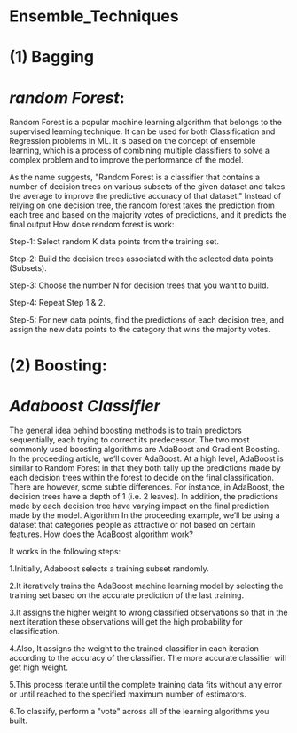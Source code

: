 # Ensemble_Techniques
# (1) Bagging 
  # *random Forest*:
 Random Forest is a popular machine learning algorithm that belongs to the supervised learning technique. It can be used for both Classification and Regression problems in ML. It is based on the concept of ensemble learning, which is a process of combining multiple classifiers to solve a complex problem and to improve the performance of the model.

As the name suggests, "Random Forest is a classifier that contains a number of decision trees on various subsets of the given dataset and takes the average to improve the predictive accuracy of that dataset." Instead of relying on one decision tree, the random forest takes the prediction from each tree and based on the majority votes of predictions, and it predicts the final output
  How dose rendom forest is work:

Step-1: Select random K data points from the training set.

Step-2: Build the decision trees associated with the selected data points (Subsets).

Step-3: Choose the number N for decision trees that you want to build.

Step-4: Repeat Step 1 & 2.

Step-5: For new data points, find the predictions of each decision tree, and assign the new data points to the category that wins the majority votes.
# (2) Boosting:
 # *Adaboost Classifier* 
 The general idea behind boosting methods is to train predictors sequentially, each trying to correct its predecessor. The two most commonly used boosting algorithms are AdaBoost and Gradient Boosting. In the proceeding article, we’ll cover AdaBoost. At a high level, AdaBoost is similar to Random Forest in that they both tally up the predictions made by each decision trees within the forest to decide on the final classification. There are however, some subtle differences. For instance, in AdaBoost, the decision trees have a depth of 1 (i.e. 2 leaves). In addition, the predictions made by each decision tree have varying impact on the final prediction made by the model.
  Algorithm
In the proceeding example, we’ll be using a dataset that categories people as attractive or not based on certain features.
How does the AdaBoost algorithm work?

It works in the following steps:

1.Initially, Adaboost selects a training subset randomly.

2.It iteratively trains the AdaBoost machine learning model by selecting the training set based on the accurate prediction of the last training.

3.It assigns the higher weight to wrong classified observations so that in the next iteration these observations will get the high probability for classification.

4.Also, It assigns the weight to the trained classifier in each iteration according to the accuracy of the classifier. The more accurate classifier will get high weight.

5.This process iterate until the complete training data fits without any error or until reached to the specified maximum number of estimators.

6.To classify, perform a "vote" across all of the learning algorithms you built.
